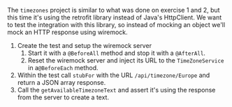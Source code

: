 The `timezones` project is similar to what was done on exercise 1 and 2, but this time it's using the retrofit library
instead of Java's HttpClient. We want to test the integration with this library, so instead of mocking an object we'll 
mock an HTTP response using wiremock.

1. Create the test and setup the wiremock server
    1. Start it with a `@BeforeAll` method and stop it with a `@AfterAll`.
    2. Reset the wiremock server and inject its URL to the `TimeZoneService` in a`@BeforeEach` method.
2. Within the test call `stubFor` with the URL `/api/timezone/Europe` and return a JSON array response.
3. Call the `getAvailableTimezoneText` and assert it's using the response from the server to create a text.